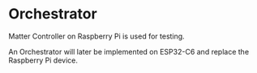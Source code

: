 # Orchestrator

Matter Controller on Raspberry Pi is used for testing.

An Orchestrator will later be implemented on ESP32-C6 and replace the Raspberry Pi device.
